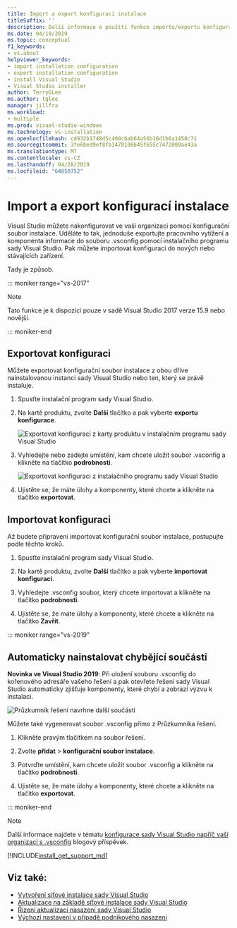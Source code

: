 ```yaml
---
title: Import a export konfigurací instalace
titleSuffix: ''
description: Další informace o použití funkce importu/exportu konfigurace v sadě Visual Studio
ms.date: 04/19/2019
ms.topic: conceptual
f1_keywords:
- vs.about
helpviewer_keywords:
- import installation configuration
- export installation configuration
- install Visual Studio
- Visual Studio installer
author: TerryGLee
ms.author: tglee
manager: jillfra
ms.workload:
- multiple
ms.prod: visual-studio-windows
ms.technology: vs-installation
ms.openlocfilehash: cd932b1748d5c400c6ab64a56b16d1b6a1458c71
ms.sourcegitcommit: 3fe6bed9ef8fb1478106645f655c7472009ae43a
ms.translationtype: MT
ms.contentlocale: cs-CZ
ms.lasthandoff: 04/28/2019
ms.locfileid: "64850752"
---
```

# <a name="import-or-export-installation-configurations"></a>Import a export konfigurací instalace

Visual Studio můžete nakonfigurovat ve vaší organizaci pomocí konfigurační soubor instalace. Uděláte to tak, jednoduše exportujte pracovního vytížení a komponenta informace do souboru .vsconfig pomocí instalačního programu sady Visual Studio. Pak můžete importovat konfiguraci do nových nebo stávajících zařízení.

Tady je způsob.

::: moniker range="vs-2017"

> [!NOTE]
> Tato funkce je k dispozici pouze v sadě Visual Studio 2017 verze 15.9 nebo novější.

::: moniker-end

## <a name="export-a-configuration"></a>Exportovat konfiguraci

Můžete exportovat konfigurační soubor instalace z obou dříve nainstalovanou instanci sady Visual Studio nebo ten, který se právě instaluje.

1. Spusťte instalační program sady Visual Studio.

1. Na kartě produktu, zvolte **Další** tlačítko a pak vyberte **exportu konfigurace**.

   ![Exportovat konfiguraci z karty produktu v instalačním programu sady Visual Studio](../install/media/vs-2019/vs-installer-export-config.png)

1. Vyhledejte nebo zadejte umístění, kam chcete uložit soubor .vsconfig a klikněte na tlačítko **podrobnosti**.

   ![Exportovat konfiguraci z instalačního programu sady Visual Studio](../install/media/vs-2019/export-configuration-confirmation.png)

1. Ujistěte se, že máte úlohy a komponenty, které chcete a klikněte na tlačítko **exportovat**.

## <a name="import-a-configuration"></a>Importovat konfiguraci

Až budete připraveni importovat konfigurační soubor instalace, postupujte podle těchto kroků.

1. Spusťte instalační program sady Visual Studio.

1. Na kartě produktu, zvolte **Další** tlačítko a pak vyberte **importovat konfiguraci**.

1. Vyhledejte .vsconfig soubor, který chcete importovat a klikněte na tlačítko **podrobnosti**.

1. Ujistěte se, že máte úlohy a komponenty, které chcete a klikněte na tlačítko **Zavřít**.

::: moniker range="vs-2019"

## <a name="automatically-install-missing-components"></a>Automaticky nainstalovat chybějící součásti

**Novinka ve Visual Studio 2019**: Při uložení souboru .vsconfig do kořenového adresáře vašeho řešení a pak otevřete řešení sady Visual Studio automaticky zjišťuje komponenty, které chybí a zobrazí výzvu k instalaci.

![Průzkumník řešení navrhne další součásti](../install/media/vs-2019/solution-explorer-config-file.png)

Můžete také vygenerovat soubor .vsconfig přímo z Průzkumníka řešení.

1. Klikněte pravým tlačítkem na soubor řešení.

1. Zvolte **přidat** > **konfigurační soubor instalace**.

1. Potvrďte umístění, kam chcete uložit soubor .vsconfig a klikněte na tlačítko **podrobnosti**.

1. Ujistěte se, že máte úlohy a komponenty, které chcete a klikněte na tlačítko **exportovat**.

::: moniker-end

> [!NOTE]
> Další informace najdete v tématu [konfigurace sady Visual Studio napříč vaší organizací s .vsconfig](https://devblogs.microsoft.com/setup/configure-visual-studio-across-your-organization-with-vsconfig/) blogový příspěvek.

[!INCLUDE[install_get_support_md](includes/install_get_support_md.md)]

## <a name="see-also"></a>Viz také:

* [Vytvoření síťové instalace sady Visual Studio](create-a-network-installation-of-visual-studio.md)
* [Aktualizace na základě síťové instalace sady Visual Studio](update-a-network-installation-of-visual-studio.md)
* [Řízení aktualizací nasazení sady Visual Studio](controlling-updates-to-visual-studio-deployments.md)
* [Výchozí nastavení v případě podnikového nasazení](set-defaults-for-enterprise-deployments.md)
